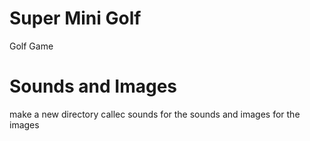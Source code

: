 # Super Mini Golf
 Golf Game



# Sounds and Images
 make a new directory callec sounds for the sounds and images for the images
